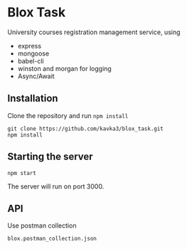 # Blox Task

University courses registration management service, using

+ express
+ mongoose
+ babel-cli
+ winston and morgan for logging
+ Async/Await

## Installation

Clone the repository and run `npm install`

```
git clone https://github.com/kavka3/blox_task.git
npm install
```

## Starting the server

```
npm start
```

The server will run on port 3000.

## API

Use postman collection

```
blox.postman_collection.json
```